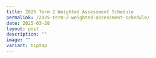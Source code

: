 ```yaml
---
title: 2025 Term 2 Weighted Assessment Schedule
permalink: /2025-term-2-weighted-assessment-schedule/
date: 2025-03-28
layout: post
description: ""
image: ""
variant: tiptap
---
```

